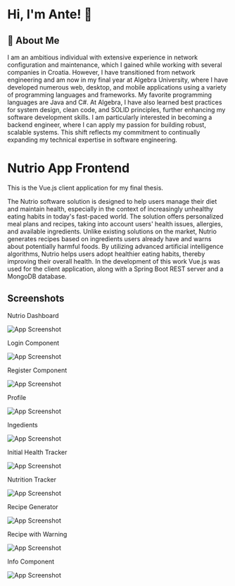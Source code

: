 
# Hi, I'm Ante! 👋


## 🚀 About Me
I am an ambitious individual with extensive experience in network configuration and maintenance, which I gained
while working with several companies in Croatia. However, I have transitioned from network engineering and am
now in my final year at Algebra University, where I have developed numerous web, desktop, and mobile applications
using a variety of programming languages and frameworks. My favorite programming languages are Java and C#. At
Algebra, I have also learned best practices for system design, clean code, and SOLID principles, further enhancing my
software development skills. I am particularly interested in becoming a backend engineer, where I can apply my
passion for building robust, scalable systems. This shift reflects my commitment to continually expanding my
technical expertise in software engineering.
# Nutrio App Frontend

This is the Vue.js client application for my final thesis.

The Nutrio software solution is designed to help users manage their diet and maintain health, especially in the context of increasingly unhealthy eating habits in today's fast-paced world. The solution offers personalized meal plans and recipes, taking into account users' health issues, allergies, and available ingredients. Unlike existing solutions on the market, Nutrio generates recipes based on ingredients users already have and warns about potentially harmful foods. By utilizing advanced artificial intelligence algorithms, Nutrio helps users adopt healthier eating habits, thereby improving their overall health. In the development of this work Vue.js was used for the client application, along with a Spring Boot REST server and a MongoDB database.



## Screenshots

Nutrio Dashboard

![App Screenshot](https://i.imgur.com/uZBU6mj.png)


Login Component

![App Screenshot](https://i.imgur.com/LX753pB.png)


Register Component

![App Screenshot](https://i.imgur.com/igobTRU.png)


Profile

![App Screenshot](https://i.imgur.com/bcf6buk.png)


Ingedients

![App Screenshot](https://i.imgur.com/DYcZmEv.png)


Initial Health Tracker

![App Screenshot](https://i.imgur.com/75Yvgzg.png)


Nutrition Tracker

![App Screenshot](https://i.imgur.com/Cdj5Qsk.png)


Recipe Generator

![App Screenshot](https://i.imgur.com/mmZX7Xu.png)


Recipe with Warning

![App Screenshot](https://i.imgur.com/lbVGzQx.png)


Info Component

![App Screenshot](https://i.imgur.com/sOCiPkh.png)

